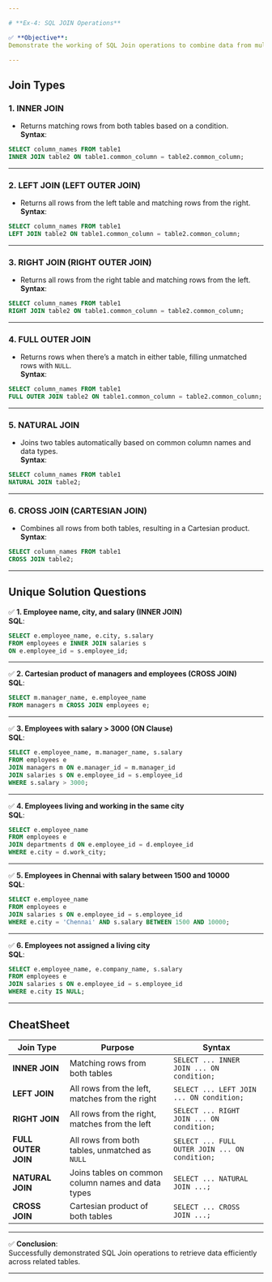 ```yaml
---

# **Ex-4: SQL JOIN Operations**

✅ **Objective**:  
Demonstrate the working of SQL Join operations to combine data from multiple tables based on relationships.

---
```


## **Join Types**

### **1. INNER JOIN**
- Returns matching rows from both tables based on a condition.  
**Syntax**:  
```sql
SELECT column_names FROM table1
INNER JOIN table2 ON table1.common_column = table2.common_column;
```

---

### **2. LEFT JOIN (LEFT OUTER JOIN)**
- Returns all rows from the left table and matching rows from the right.  
**Syntax**:  
```sql
SELECT column_names FROM table1
LEFT JOIN table2 ON table1.common_column = table2.common_column;
```

---

### **3. RIGHT JOIN (RIGHT OUTER JOIN)**
- Returns all rows from the right table and matching rows from the left.  
**Syntax**:  
```sql
SELECT column_names FROM table1
RIGHT JOIN table2 ON table1.common_column = table2.common_column;
```

---

### **4. FULL OUTER JOIN**
- Returns rows when there’s a match in either table, filling unmatched rows with `NULL`.  
**Syntax**:  
```sql
SELECT column_names FROM table1
FULL OUTER JOIN table2 ON table1.common_column = table2.common_column;
```

---

### **5. NATURAL JOIN**
- Joins two tables automatically based on common column names and data types.  
**Syntax**:  
```sql
SELECT column_names FROM table1
NATURAL JOIN table2;
```

---

### **6. CROSS JOIN (CARTESIAN JOIN)**
- Combines all rows from both tables, resulting in a Cartesian product.  
**Syntax**:  
```sql
SELECT column_names FROM table1
CROSS JOIN table2;
```

---

## **Unique Solution Questions**

✅ **1. Employee name, city, and salary (INNER JOIN)**  
**SQL**:  
```sql
SELECT e.employee_name, e.city, s.salary 
FROM employees e INNER JOIN salaries s 
ON e.employee_id = s.employee_id;
```

---

✅ **2. Cartesian product of managers and employees (CROSS JOIN)**  
**SQL**:  
```sql
SELECT m.manager_name, e.employee_name 
FROM managers m CROSS JOIN employees e;
```

---

✅ **3. Employees with salary > 3000 (ON Clause)**  
**SQL**:  
```sql
SELECT e.employee_name, m.manager_name, s.salary 
FROM employees e 
JOIN managers m ON e.manager_id = m.manager_id 
JOIN salaries s ON e.employee_id = s.employee_id 
WHERE s.salary > 3000;
```

---

✅ **4. Employees living and working in the same city**  
**SQL**:  
```sql
SELECT e.employee_name 
FROM employees e 
JOIN departments d ON e.employee_id = d.employee_id 
WHERE e.city = d.work_city;
```

---

✅ **5. Employees in Chennai with salary between 1500 and 10000**  
**SQL**:  
```sql
SELECT e.employee_name 
FROM employees e 
JOIN salaries s ON e.employee_id = s.employee_id 
WHERE e.city = 'Chennai' AND s.salary BETWEEN 1500 AND 10000;
```

---

✅ **6. Employees not assigned a living city**  
**SQL**:  
```sql
SELECT e.employee_name, e.company_name, s.salary 
FROM employees e 
JOIN salaries s ON e.employee_id = s.employee_id 
WHERE e.city IS NULL;
```

---

## **CheatSheet**

| **Join Type**        | **Purpose**                                       | **Syntax**                                                                 |
|-----------------------|---------------------------------------------------|-----------------------------------------------------------------------------|
| **INNER JOIN**        | Matching rows from both tables                   | `SELECT ... INNER JOIN ... ON condition;`                                   |
| **LEFT JOIN**         | All rows from the left, matches from the right   | `SELECT ... LEFT JOIN ... ON condition;`                                    |
| **RIGHT JOIN**        | All rows from the right, matches from the left   | `SELECT ... RIGHT JOIN ... ON condition;`                                   |
| **FULL OUTER JOIN**   | All rows from both tables, unmatched as `NULL`   | `SELECT ... FULL OUTER JOIN ... ON condition;`                              |
| **NATURAL JOIN**      | Joins tables on common column names and data types| `SELECT ... NATURAL JOIN ...;`                                              |
| **CROSS JOIN**        | Cartesian product of both tables                 | `SELECT ... CROSS JOIN ...;`                                                |

---

✅ **Conclusion**:  
Successfully demonstrated SQL Join operations to retrieve data efficiently across related tables.

---
